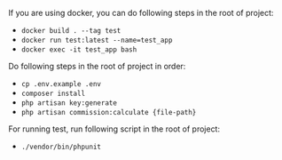 If you are using docker, you can do following steps in the root of project:
- ```docker build . --tag test```
- ```docker run test:latest --name=test_app```
- ```docker exec -it test_app bash```

Do following steps in the root of project in order:

- ```cp .env.example .env```
- ```composer install```
- ```php artisan key:generate```
- ```php artisan commission:calculate {file-path}```

For running test, run following script in the root of project:
- ```./vendor/bin/phpunit```
